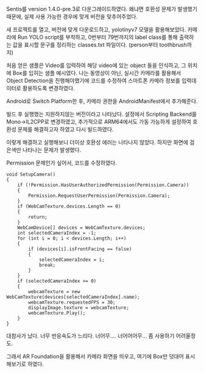 Sentis를 version 1.4.0-pre.3로 다운그레이드하였다. 왜냐면 호환성 문제가 발생했기 때문에,
실제 사용 가능한 경우에 맞게 버전을 맞추어주었다.

새 프로젝트를 열고, 버전에 맞게 다운로드하고, yolotinyv7 모델을 활용해보았다.
카메라에 Run YOLO script를 부착하고, 0번부터 79번까지의 label class를 통해 출력하는 값을 표시할 문구를 정리하는 classes.txt 파일이다. (person부터 toothbrush까지)

처음 얻은 샘플은 Video를 입력하여 해당 video에 있는 object 들을 인식하고, 그 위치에 Box를 입히는 샘플 예시였다.
나는 동영상이 아닌, 실시간 카메라를 활용해서 Object Detection을 진행해야했기에 코드를 수정하여 스마트폰 카메라 정보를 입력데이터로 활용하도록 변경하였다.

Android로 Switch Platform한 후, 카메라 권한을 AndroidManifest에서 추가해준다.

빌드 후 실행했는 지원하지않는 버전이라고 나타났다.
설정에서 Scripting Backend를 Mono->IL2CPP로 변경하였고, 추가적으로 ARM64에서도 가동 가능하게 설정하여 호환성 문제를 해결하고자 하였고 다시 빌드하였다.

이렇게 해결하고 실행해보니 더이상 호환성 에러는 나타나지 않았다. 하지만 화면에 검은색만 나타나는 문제가 발생했다.

Permission 문제인가 싶어서, 코드를 수정하였다.
```
void SetupCamera()
{
	if (!Permission.HasUserAuthorizedPermission(Permission.Camera))
	{
		Permission.RequestUserPermission(Permission.Camera);
	}
	if (WebCamTexture.devices.Length == 0)
	{
		return;
	}
	WebCamDevice[] devices = WebCamTexture.devices;
	int selectedCameraIndex = -1;
	for (int i = 0; i < devices.Length; i++)
	{
		if (devices[i].isFrontFacing == false)
		{
			selectedCameraIndex = i;
			break;
		}
	}
	if (selectedCameraIndex >= 0)
	{
		webcamTexture = new WebCamTexture(devices[selectedCameraIndex].name);
		webcamTexture.requestedFPS = 30;
		displayImage.texture = webcamTexture;
		webcamTexture.Play();
	}
}
```

대참사가 났다. 너무 반응속도가 느리다. 너어무.... 너어어어무... 좀 사용하기 어려울정도.

그래서 AR Foundation을 활용해서 카메라 화면을 띄우고, 여기에 Box만 덧대어 표시해보기로 하였다.
